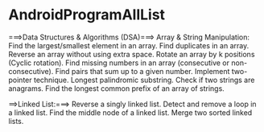 # AndroidProgramAllList

===>Data Structures & Algorithms (DSA)===>
Array & String Manipulation:
Find the largest/smallest element in an array.
Find duplicates in an array.
Reverse an array without using extra space.
Rotate an array by k positions (Cyclic rotation).
Find missing numbers in an array (consecutive or non-consecutive).
Find pairs that sum up to a given number.
Implement two-pointer technique.
Longest palindromic substring.
Check if two strings are anagrams.
Find the longest common prefix of an array of strings.


==>Linked List:===>
Reverse a singly linked list.
Detect and remove a loop in a linked list.
Find the middle node of a linked list.
Merge two sorted linked lists.
